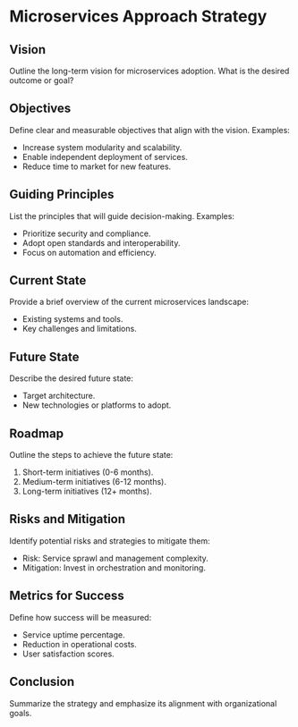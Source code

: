 # Microservices Approach Strategy

## Vision
Outline the long-term vision for microservices adoption. What is the desired outcome or goal?

## Objectives
Define clear and measurable objectives that align with the vision. Examples:
- Increase system modularity and scalability.
- Enable independent deployment of services.
- Reduce time to market for new features.

## Guiding Principles
List the principles that will guide decision-making. Examples:
- Prioritize security and compliance.
- Adopt open standards and interoperability.
- Focus on automation and efficiency.

## Current State
Provide a brief overview of the current microservices landscape:
- Existing systems and tools.
- Key challenges and limitations.

## Future State
Describe the desired future state:
- Target architecture.
- New technologies or platforms to adopt.

## Roadmap
Outline the steps to achieve the future state:
1. Short-term initiatives (0-6 months).
2. Medium-term initiatives (6-12 months).
3. Long-term initiatives (12+ months).

## Risks and Mitigation
Identify potential risks and strategies to mitigate them:
- Risk: Service sprawl and management complexity.
- Mitigation: Invest in orchestration and monitoring.

## Metrics for Success
Define how success will be measured:
- Service uptime percentage.
- Reduction in operational costs.
- User satisfaction scores.

## Conclusion
Summarize the strategy and emphasize its alignment with organizational goals.
